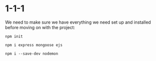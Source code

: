 # 1-1-1

We need to make sure we have everything we need set up and installed before moving on with the project:

```text
npm init

npm i express mongoose ejs

npm i --save-dev nodemon
```

